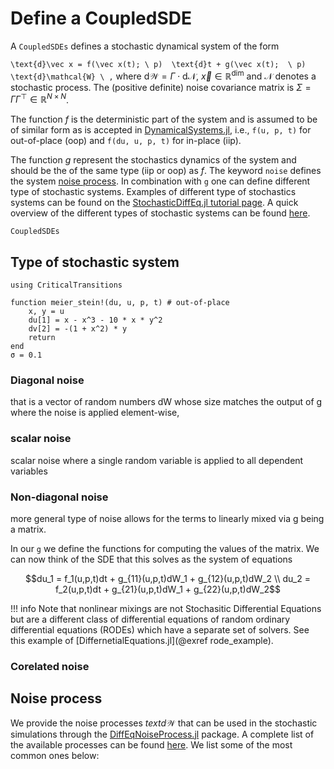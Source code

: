 # Define a CoupledSDE

A `CoupledSDEs` defines a stochastic dynamical system of the form

``\text{d}\vec x = f(\vec x(t); \ p)  \text{d}t + g(\vec x(t);  \ p) \text{d}\mathcal{W} \ ,``
where $\text{d}\mathcal{W}=\Gamma \cdot \text{d}\mathcal{N}$, $\vec x \in \mathbb{R}^\text{dim}$ and $\mathcal N$ denotes a stochastic process. The (positive definite) noise covariance matrix is $\Sigma = \Gamma \Gamma^\top \in \mathbb R^{N\times N}$.

The function $f$ is the deterministic part of the system and is assumed to be of similar form as is accepted in [DynamicalSystems.jl](https://juliadynamics.github.io/DynamicalSystems.jl/latest/tutorial/), i.e., `f(u, p, t)` for out-of-place (oop) and `f(du, u, p, t)` for in-place (iip).

The function $g$ represent the stochastics dynamics of the system and should be the of the same type (iip or oop) as $f$. The keyword `noise` defines the system [noise process](#noise-process). In combination with `g` one can define different type of stochastic systems. Examples of different type of stochastics systems can be found on the [StochasticDiffEq.jl tutorial page](https://docs.sciml.ai/DiffEqDocs/stable/tutorials/sde_example/). A quick overview of the different types of stochastic systems can be found [here](#Type-of-stochastic-system).


```@docs
CoupledSDEs
```
## Type of stochastic system

```@example type
using CriticalTransitions

function meier_stein!(du, u, p, t) # out-of-place
    x, y = u
    du[1] = x - x^3 - 10 * x * y^2
    dv[2] = -(1 + x^2) * y
    return
end
σ = 0.1
```

### Diagonal noise
that is a vector of random numbers dW whose size matches the output of g where the noise is applied element-wise,
### scalar noise
 scalar noise where a single random variable is applied to all dependent variables
### Non-diagonal noise
 more general type of noise allows for the terms to linearly mixed via g being a matrix.

 In our `g` we define the functions for computing the values of the matrix.
We can now think of the SDE that this solves as the system of equations

```math
du_1 = f_1(u,p,t)dt + g_{11}(u,p,t)dW_1 + g_{12}(u,p,t)dW_2 \\
du_2 = f_2(u,p,t)dt + g_{21}(u,p,t)dW_1 + g_{22}(u,p,t)dW_2
```


!!! info
    Note that nonlinear mixings are not Stochasitic Differential Equations but are a different class of differential equations of random ordinary differential equations (RODEs) which have a separate set of solvers. See this example of [DiffernetialEquations.jl](@exref rode_example).
### Corelated noise

## Noise process
We provide the noise processes $text{d}\mathcal{W}$ that can be used in the stochastic simulations through the [DiffEqNoiseProcess.jl](https://docs.sciml.ai/DiffEqNoiseProcess/stable) package. A complete list of the available processes can be found [here](https://docs.sciml.ai/DiffEqNoiseProcess/stable/noise_processes/). We list some of the most common ones below:
